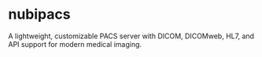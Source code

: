 # nubipacs
A lightweight, customizable PACS server with DICOM, DICOMweb, HL7, and API support for modern medical imaging.
